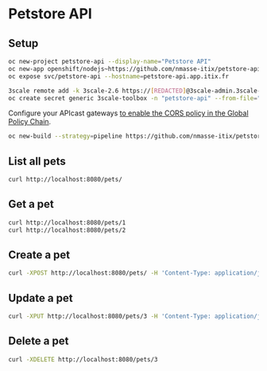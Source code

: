 # Petstore API

## Setup

```sh
oc new-project petstore-api --display-name="Petstore API"
oc new-app openshift/nodejs~https://github.com/nmasse-itix/petstore-api.git
oc expose svc/petstore-api --hostname=petstore-api.app.itix.fr
```

```sh
3scale remote add -k 3scale-2.6 https://[REDACTED]@3scale-admin.3scale-ci-26.app.itix.fr/
oc create secret generic 3scale-toolbox -n "petstore-api" --from-file="$HOME/.3scalerc.yaml"
```

Configure your APIcast gateways [to enable the CORS policy in the Global Policy Chain](https://www.itix.fr/blog/enable-global-policies-apicast/).

```sh
oc new-build --strategy=pipeline https://github.com/nmasse-itix/petstore-api.git -e PRIVATE_BASE_URL=http://petstore-api.app.itix.fr -e NAMESPACE=petstore-api -e TARGET_INSTANCE=3scale-2.6 -e SECRET_NAME=3scale-toolbox -e OIDC_ISSUER_ENDPOINT=https://3scale:[REDACTED]@sso.app.itix.fr/auth/realms/3scale-26 -e DISABLE_TLS_VALIDATION=yes -e MOCK_SERVER=https://microcks.app.itix.fr -e MOCK_URL=/rest/test/0.9.0
```

## List all pets

```sh
curl http://localhost:8080/pets/
```

## Get a pet

```sh
curl http://localhost:8080/pets/1
curl http://localhost:8080/pets/2
```

## Create a pet

```sh
curl -XPOST http://localhost:8080/pets/ -H 'Content-Type: application/json' -d '{"name":"Raspoutine","tag":"dog"}'
```

## Update a pet

```sh
curl -XPUT http://localhost:8080/pets/3 -H 'Content-Type: application/json' -d '{"id":3,"name":"Daisy","tag":"turtle"}'
```

## Delete a pet

```sh
curl -XDELETE http://localhost:8080/pets/3
```
